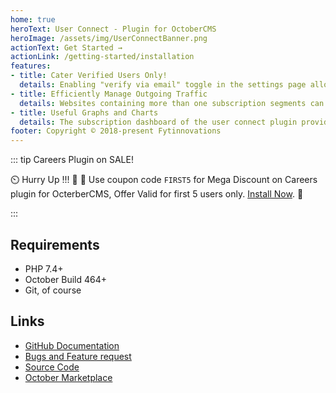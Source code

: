 ```yaml
---
home: true
heroText: User Connect - Plugin for OctoberCMS
heroImage: /assets/img/UserConnectBanner.png
actionText: Get Started →
actionLink: /getting-started/installation
features:
- title: Cater Verified Users Only!
  details: Enabling "verify via email" toggle in the settings page allows you to filter spam users and only serve the verified ones.
- title: Efficiently Manage Outgoing Traffic
  details: Websites containing more than one subscription segments can create categories for each segment using the plugin. Visitors to the website can only subscribe to segments which they are interested in.
- title: Useful Graphs and Charts
  details: The subscription dashboard of the user connect plugin provides a birds-eye view of your current subscription base. The subscription graphs provides a visualization of the number of users subscribing each day. This graph can be helpful to monitor your current performance and also predict your future trends.
footer: Copyright © 2018-present Fytinnovations
---
```


::: tip Careers Plugin on SALE!

 :timer_clock: Hurry Up !!! :tada: :confetti_ball: Use coupon code `FIRST5` for Mega Discount on Careers plugin for OcterberCMS, Offer Valid for first 5 users only. [Install Now](https://octobercms.com/plugin/fytinnovations-careers).  :tada:

:::

## Requirements

- PHP 7.4+
- October Build 464+
- Git, of course

## Links

- [GitHub Documentation](https://github.com/fytinnovations/oc-user-connect)
- [Bugs and Feature request](https://github.com/fytinnovations/oc-user-connect-plugin/issues)
- [Source Code](https://github.com/fytinnovations/oc-user-connect-plugin)
- [October Marketplace](https://octobercms.com/plugin/fytinnovations-careers)
